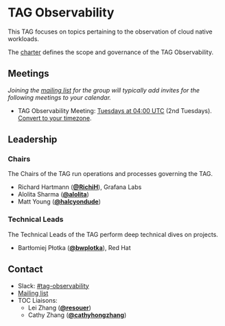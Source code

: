 <!---
This is an autogenerated file!

Please do not edit this file directly, but instead make changes to the
tags.yaml file.

--->
# TAG Observability

This TAG focuses on topics pertaining to the observation of cloud native workloads.

The [charter](charter.md) defines the scope and governance of the TAG Observability.

## Meetings
*Joining the [mailing list](https://lists.cncf.io/g/cncf-tag-observability) for the group will typically add invites for the following meetings to your calendar.*
* TAG Observability Meeting: [Tuesdays at 04:00 UTC]() (2nd Tuesdays). [Convert to your timezone](http://www.thetimezoneconverter.com/?t=04:00&tz=UTC).

## Leadership

### Chairs
The Chairs of the TAG run operations and processes governing the TAG.

* Richard Hartmann (**[@RichiH](https://github.com/RichiH)**), Grafana Labs
* Alolita Sharma (**[@alolita](https://github.com/alolita)**)
* Matt Young (**[@halcyondude](https://github.com/halcyondude)**)

### Technical Leads
The Technical Leads of the TAG perform deep technical dives on projects.

* Bartłomiej Płotka (**[@bwplotka](https://github.com/bwplotka)**), Red Hat

## Contact
- Slack: [#tag-observability](https://cloud-native.slack.com/messages/tag-observability)
- [Mailing list](https://lists.cncf.io/g/cncf-tag-observability)
- TOC Liaisons:
    - Lei Zhang (**[@resouer](https://github.com/resouer)**)
    - Cathy Zhang (**[@cathyhongzhang](https://github.com/cathyhongzhang)**)
<!-- BEGIN CUSTOM CONTENT -->

<!-- END CUSTOM CONTENT -->
